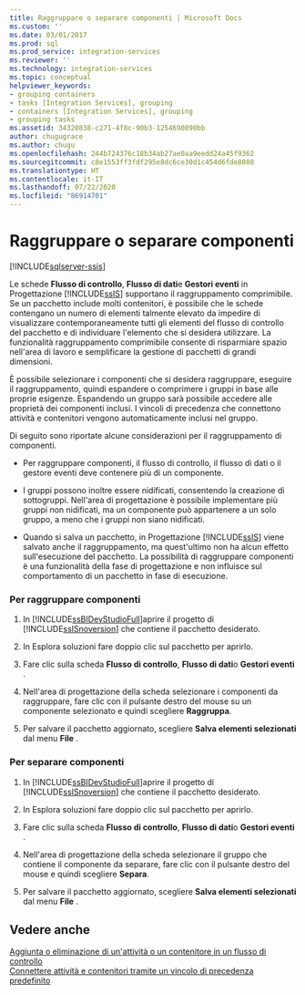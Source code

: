```yaml
---
title: Raggruppare o separare componenti | Microsoft Docs
ms.custom: ''
ms.date: 03/01/2017
ms.prod: sql
ms.prod_service: integration-services
ms.reviewer: ''
ms.technology: integration-services
ms.topic: conceptual
helpviewer_keywords:
- grouping containers
- tasks [Integration Services], grouping
- containers [Integration Services], grouping
- grouping tasks
ms.assetid: 34320838-c271-4f8c-90b3-1254690890bb
author: chugugrace
ms.author: chugu
ms.openlocfilehash: 244b724376c18b34ab27ae0aa9eedd24a45f9362
ms.sourcegitcommit: c8e1553ff3fdf295e8dc6ce30d1c454d6fde8088
ms.translationtype: HT
ms.contentlocale: it-IT
ms.lasthandoff: 07/22/2020
ms.locfileid: "86914701"
---
```

# <a name="group-or-ungroup-components"></a>Raggruppare o separare componenti

[!INCLUDE[sqlserver-ssis](../includes/applies-to-version/sqlserver-ssis.md)]


  Le schede **Flusso di controllo**, **Flusso di dati**e **Gestori eventi** in Progettazione [!INCLUDE[ssIS](../includes/ssis-md.md)] supportano il raggruppamento comprimibile. Se un pacchetto include molti contenitori, è possibile che le schede contengano un numero di elementi talmente elevato da impedire di visualizzare contemporaneamente tutti gli elementi del flusso di controllo del pacchetto e di individuare l'elemento che si desidera utilizzare. La funzionalità raggruppamento comprimibile consente di risparmiare spazio nell'area di lavoro e semplificare la gestione di pacchetti di grandi dimensioni.  
  
 È possibile selezionare i componenti che si desidera raggruppare, eseguire il raggruppamento, quindi espandere o comprimere i gruppi in base alle proprie esigenze. Espandendo un gruppo sarà possibile accedere alle proprietà dei componenti inclusi. I vincoli di precedenza che connettono attività e contenitori vengono automaticamente inclusi nel gruppo.  
  
 Di seguito sono riportate alcune considerazioni per il raggruppamento di componenti.  
  
-   Per raggruppare componenti, il flusso di controllo, il flusso di dati o il gestore eventi deve contenere più di un componente.  
  
-   I gruppi possono inoltre essere nidificati, consentendo la creazione di sottogruppi. Nell'area di progettazione è possibile implementare più gruppi non nidificati, ma un componente può appartenere a un solo gruppo, a meno che i gruppi non siano nidificati.  
  
-   Quando si salva un pacchetto, in Progettazione [!INCLUDE[ssIS](../includes/ssis-md.md)] viene salvato anche il raggruppamento, ma quest'ultimo non ha alcun effetto sull'esecuzione del pacchetto. La possibilità di raggruppare componenti è una funzionalità della fase di progettazione e non influisce sul comportamento di un pacchetto in fase di esecuzione.  
  
### <a name="to-group-components"></a>Per raggruppare componenti  
  
1.  In [!INCLUDE[ssBIDevStudioFull](../includes/ssbidevstudiofull-md.md)]aprire il progetto di [!INCLUDE[ssISnoversion](../includes/ssisnoversion-md.md)] che contiene il pacchetto desiderato.  
  
2.  In Esplora soluzioni fare doppio clic sul pacchetto per aprirlo.  
  
3.  Fare clic sulla scheda **Flusso di controllo**, **Flusso di dati**o **Gestori eventi** .  
  
4.  Nell'area di progettazione della scheda selezionare i componenti da raggruppare, fare clic con il pulsante destro del mouse su un componente selezionato e quindi scegliere **Raggruppa**.  
  
5.  Per salvare il pacchetto aggiornato, scegliere **Salva elementi selezionati** dal menu **File** .  
  
### <a name="to-ungroup-components"></a>Per separare componenti  
  
1.  In [!INCLUDE[ssBIDevStudioFull](../includes/ssbidevstudiofull-md.md)]aprire il progetto di [!INCLUDE[ssISnoversion](../includes/ssisnoversion-md.md)] che contiene il pacchetto desiderato.  
  
2.  In Esplora soluzioni fare doppio clic sul pacchetto per aprirlo.  
  
3.  Fare clic sulla scheda **Flusso di controllo**, **Flusso di dati**o **Gestori eventi** .  
  
4.  Nell'area di progettazione della scheda selezionare il gruppo che contiene il componente da separare, fare clic con il pulsante destro del mouse e quindi scegliere **Separa**.  
  
5.  Per salvare il pacchetto aggiornato, scegliere **Salva elementi selezionati** dal menu **File** .  
  
## <a name="see-also"></a>Vedere anche  
 [Aggiunta o eliminazione di un'attività o un contenitore in un flusso di controllo](../integration-services/control-flow/add-or-delete-a-task-or-a-container-in-a-control-flow.md)   
 [Connettere attività e contenitori tramite un vincolo di precedenza predefinito](https://msdn.microsoft.com/library/8f31f15f-98ff-4c35-b41f-8b8cfd148d75)  
  
  
